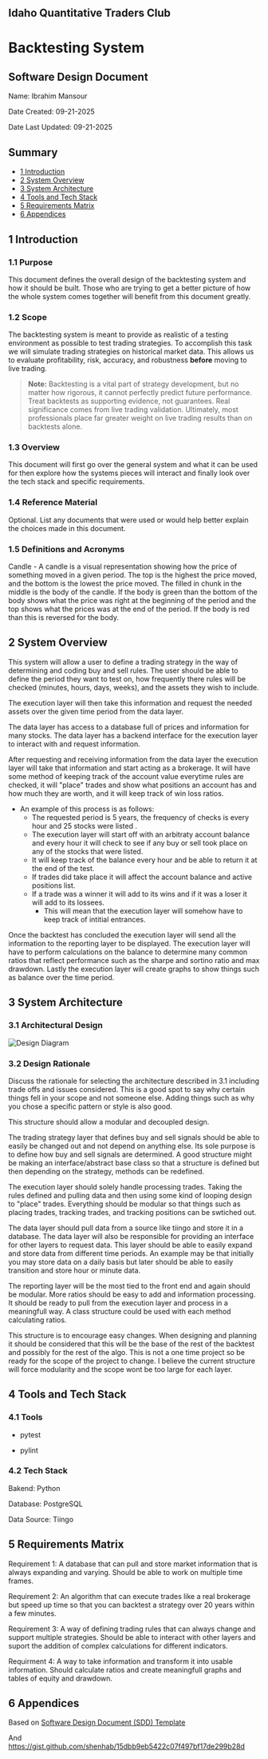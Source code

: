 ## Idaho Quantitative Traders Club
# Backtesting System
## Software Design Document

Name: Ibrahim Mansour

Date Created: 09-21-2025

Date Last Updated: 09-21-2025

## Summary

- [1 Introduction](#1-introduction)
- [2 System Overview](#2-system-overview)
- [3 System Architecture](#3-system-architecture)
- [4 Tools and Tech Stack](#4-tools-and-tech-stack)
- [5 Requirements Matrix](#5-requirements-matrix)
- [6 Appendices](#6-appendices)

## 1 Introduction

### 1.1 Purpose

This document defines the overall design of the backtesting system and how it should be built. Those who are trying to get a better picture of how the whole system comes together will benefit from this document greatly.

### 1.2 Scope

The backtesting system is meant to provide as realistic of a testing environment as possible to test trading strategies. To accomplish this task we will simulate trading strategies on historical market data. This allows us to evaluate profitability, risk, accuracy, and robustness **before** moving to live trading.
> **Note:** Backtesting is a vital part of strategy development, but no matter how rigorous, it cannot perfectly predict future performance. Treat backtests as supporting evidence, not guarantees. Real significance comes from live trading validation. Ultimately, most professionals place far greater weight on live trading results than on backtests alone.

### 1.3 Overview

This document will first go over the general system and what it can be used for then explore how the systems pieces will interact and finally look over the tech stack and specific requirements.

### 1.4 Reference Material

Optional. List any documents that were used or would help better explain the choices made in this document.

### 1.5 Definitions and Acronyms

Candle - A candle is a visual representation showing how the price of something moved in a given period. The top is the highest the price moved, and the bottom is the lowest the price moved. The filled in chunk in the middle is the body of the candle. If the body is green than the bottom of the body shows what the price was right at the beginning of the period and the top shows what the prices was at the end of the period. If the body is red than this is reversed for the body.

## 2 System Overview

This system will allow a user to define a trading strategy in the way of determining and coding buy and sell rules. The user should be able to define the period they want to test on, how frequently there rules will be checked (minutes, hours, days, weeks), and the assets they wish to include. 

The execution layer will then take this information and request the needed assets over the given time period from the data layer. 

The data layer has access to a database full of prices and information for many stocks. The data layer has a backend interface for the execution layer to interact with and request information. 

After requesting and receiving information from the data layer the execution layer will take that information and start acting as a brokerage. It will have some method of keeping track of the account value everytime rules are checked, it will "place" trades and show what positions an account has and how much they are worth, and it will keep track of win loss ratios.
  - An example of this process is as follows:
    - The requested period is 5 years, the frequency of checks is every hour and 25 stocks were listed .
    - The execution layer will start off with an arbitraty account balance and every hour it will check to see if any buy or sell took place on any of the stocks that were listed.
    - It will keep track of the balance every hour and be able to return it at the end of the test.
    - If trades did take place it will affect the account balance and active positions list.
    - If a trade was a winner it will add to its wins and if it was a loser it will add to its lossees.
      - This will mean that the execution layer will somehow have to keep track of intitial entrances.

Once the backtest has concluded the execution layer will send all the information to the reporting layer to be displayed. The execution layer will have to perform calculations on the balance to determine many common ratios that reflect performance such as the sharpe and sortino ratio and max drawdown. Lastly the execution layer will create graphs to show things such as balance over the time period.

## 3 System Architecture

### 3.1 Architectural Design

![Design Diagram](images/Screenshot%202025-09-21%20at%202.14.25%E2%80%AFPM.png)

### 3.2 Design Rationale

Discuss the rationale for selecting the architecture described in 3.1 including trade offs and issues considered. This is a good spot to say why certain things fell in your scope and not someone else. Adding things such as why you chose a specific pattern or style is also good.

This structure should allow a modular and decoupled design. 

The trading strategy layer that defines buy and sell signals should be able to easily be changed out and not depend on anything else. Its sole purpose is to define how buy and sell signals are determined. A good structure might be making an interface/abstract base class so that a structure is defined but then depending on the strategy, methods can be redefined.

The execution layer should solely handle processing trades. Taking the rules defined and pulling data and then using some kind of looping design to "place" trades. Everything should be modular so that things such as placing trades, tracking trades, and tracking positions can be swtiched out.

The data layer should pull data from a source like tiingo and store it in a database. The data layer will also be responsible for providing an interface for other layers to request data. This layer should be able to easily expand and store data from different time periods. An example may be that initially you may store data on a daily basis but later should be able to easily transition and store hour or minute data.

The reporting layer will be the most tied to the front end and again should be modular. More ratios should be easy to add and information processing. It should be ready to pull from the execution layer and process in a meaningfull way. A class structure could be used with each method calculating ratios.

This structure is to encourage easy changes. When designing and planning it should be considered that this will be the base of the rest of the backtest and possibly for the rest of the algo. This is not a one time project so be ready for the scope of the project to change. I believe the current structure will force modularity and the scope wont be too large for each layer.

## 4 Tools and Tech Stack

### 4.1 Tools

- pytest

- pylint

### 4.2 Tech Stack

Bakend: Python

Database: PostgreSQL

Data Source: Tiingo

## 5 Requirements Matrix
Requirement 1: A database that can pull and store market information that is always expanding and varying. Should be able to work on multiple time frames.

Requirement 2: An algorithm that can execute trades like a real brokerage but speed up time so that you can backtest a strategy over 20 years within a few minutes.

Requirement 3: A way of defining trading rules that can always change and support multiple strategies. Should be able to interact with other layers and suport the addition of complex calculations for different indicators.

Requirment 4: A way to take information and transform it into usable information. Should calculate ratios and create meaningfull graphs and tables of equity and drawdown.

## 6 Appendices
Based on [Software Design Document (SDD) Template ](https://devlegalsimpli.blob.core.windows.net/pdfseoforms/pdf-20180219t134432z-001/pdf/software-design-document-2.pdf)

And https://gist.github.com/shenhab/15dbb9eb5422c07f497bf17de299b28d